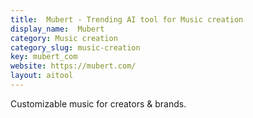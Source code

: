 ```yaml
---
title:  Mubert - Trending AI tool for Music creation
display_name:  Mubert
category: Music creation
category_slug: music-creation
key: mubert_com
website: https://mubert.com/
layout: aitool
---
```


Customizable music for creators & brands.
